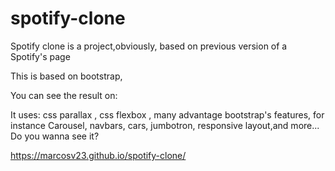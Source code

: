 # spotify-clone


Spotify clone is a project,obviously, 
based on previous version of a Spotify's page

This is based on bootstrap,

You can see the result on:



It uses: css parallax , css flexbox , many advantage bootstrap's features, for instance Carousel, navbars, cars, jumbotron,
responsive layout,and more... 
Do you wanna see it?

https://marcosv23.github.io/spotify-clone/
